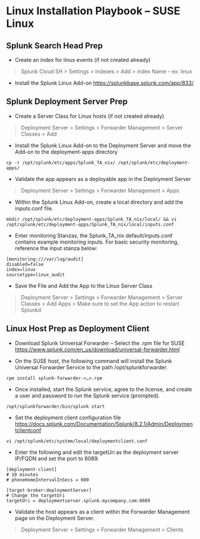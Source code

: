 # Linux Installation Playbook – SUSE Linux

## Splunk Search Head Prep

- Create an index for linux events (if not created already)

> Splunk Cloud SH > Settings > Indexes > Add > index Name – ex: linux

- Install the Splunk Linux Add-on https://splunkbase.splunk.com/app/833/

## Splunk Deployment Server Prep

- Create a Server Class for Linux hosts (if not created already)

> Deployment Server > Settings > Forwarder Management > Server Classes > Add

- Install the Splunk Linux Add-on to the Deployment Server and move the Add-on to the deployment-apps directory

`cp -r /opt/splunk/etc/apps/Splunk_TA_nix/ /opt/splunk/etc/deployment-apps/`

- Validate the app appears as a deployable app in the Deployment Server

> Deployment Server > Settings > Forwarder Management > Apps

- Within the Splunk Linux Add-on, create a local directory and add the inputs.conf file.

`mkdir /opt/splunk/etc/deployment-apps/Splunk_TA_nix/local/ && vi /opt/splunk/etc/deployment-apps/Splunk_TA_nix/local/inputs.conf`

- Enter monitoring Stanzas, the Splunk_TA_nix default/inputs.conf contains example monitoring inputs. For basic security monitoring, reference the input stanza below:

```
[monitoring:///var/log/audit]
disabled=false
index=linux
sourcetype=linux_audit
```

- Save the File and Add the App to the Linux Server Class

> Deployment Server > Settings > Forwarder Management > Server Classes > Add Apps > Make sure to set the App action to restart Splunkd

## Linux Host Prep as Deployment Client

- Download Splunk Universal Forwarder – Select the .rpm file for SUSE https://www.splunk.com/en_us/download/universal-forwarder.html

- On the SUSE host, the following command will install the Splunk Universal Forwarder Service to the path /opt/splunkforwarder.

`rpm install splunk-forwarder-<…>.rpm`

- Once installed, start the Splunk service, agree to the license, and create a user and password to run the Splunk service (prompted).

`/opt/splunkforwarder/bin/splunk start`

- Set the deployment client configuration file https://docs.splunk.com/Documentation/Splunk/8.2.1/Admin/Deploymentclientconf

`vi /opt/splunk/etc/system/local/deploymentclient.conf`

- Enter the following and edit the targetUri as the deployment server IP/FQDN and set the port to 8089.

```
[deployment-client]
# 10 minutes
# phoneHomeIntervalInSecs = 600

[target-broker:deploymentServer]
# Change the targetUri
targetUri = deploymentserver.splunk.mycompany.com:8089
```
- Validate the host appears as a client within the Forwarder Management page on the Deployment Server.

> Deployment Server > Settings > Forwarder Management > Clients 
